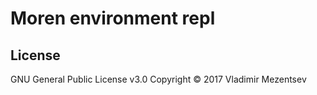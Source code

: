 # Moren environment repl


## License
GNU General Public License v3.0
Copyright © 2017 Vladimir Mezentsev
